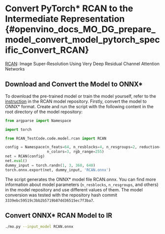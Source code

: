 # Convert PyTorch* RCAN to the Intermediate Representation {#openvino_docs_MO_DG_prepare_model_convert_model_pytorch_specific_Convert_RCAN}

[RCAN](https://github.com/yulunzhang/RCAN): Image Super-Resolution Using Very Deep Residual Channel Attention Networks

## Download and Convert the Model to ONNX*

To download the pre-trained model or train the model yourself, refer to the
[instruction](https://github.com/yulunzhang/RCAN/blob/master/README.md) in the RCAN model repository. Firstly,
convert the model to ONNX\* format. Create and run the script with the following content in the root
directory of the model repository:
```python
from argparse import Namespace

import torch

from RCAN_TestCode.code.model.rcan import RCAN

config = Namespace(n_feats=64, n_resblocks=4, n_resgroups=2, reduction=16, scale=[2], data_train='DIV2K', res_scale=1,
                   n_colors=3, rgb_range=255)
net = RCAN(config)
net.eval()
dummy_input = torch.randn(1, 3, 360, 640)
torch.onnx.export(net, dummy_input, 'RCAN.onnx')
```
The script generates the ONNX\* model file RCAN.onnx. You can find more information about model parameters (`n_resblocks`, `n_resgroups`, and others) in the model repository and use different values of them. The model conversion was tested with the repository hash commit `3339ebc59519c3bb2b5719b87dd36515ec7f3ba7`.

## Convert ONNX* RCAN Model to IR

```sh
./mo.py --input_model RCAN.onnx
```
